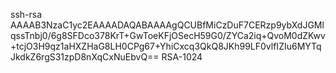 ssh-rsa AAAAB3NzaC1yc2EAAAADAQABAAAAgQCUBfMiCzDuF7CERzp9ybXdJGMlqssTnbj0/6g8SFDco378KrT+GwToeKFjOSecH59G0/ZYCa2iq+QvoM0dZKwv+tcjO3H9qz1aHXZHaG8LH0CPg67+YhiCxcq3QkQ8JKh99LF0vlfIZIu6MYTqJkdkZ6rgS31zpD8nXqCxNuEbvQ== RSA-1024

